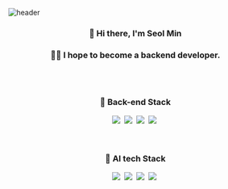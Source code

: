 ![header](https://capsule-render.vercel.app/api?type=waving&color=gradient&height=200&text=SeolMin&fontAlign=80&fontAlignY=40)

<h3 align="center">👋 Hi there, I'm Seol Min </h3>
<h3 align="center">🙆‍♂️ I hope to become a backend developer.</h3>
<br>
<br>
<h3 align="center">📌 Back-end Stack </h3>

<div align="center">
<img src="https://img.shields.io/badge/Python-3766AB?style=flat-square&logo=Python&logoColor=white"/></a>&nbsp
<img src="https://img.shields.io/badge/Java-007396?style=flat-square&logo=Java&logoColor=white"/></a>&nbsp
<img src="https://img.shields.io/badge/Spring_Boot-6DB33F?style=flat-square&logo=SpringBoot&logoColor=white"/></a>&nbsp
<img src="https://img.shields.io/badge/MySQL-4479A1?style=flat-square&logo=MySQL&logoColor=white"/></a>&nbsp
</div>

<br>
<br>

<h3 align="center">📌 AI tech Stack </h3>

<div align="center">
<img src="https://img.shields.io/badge/TensorFlow-FF6F00?style=flat-square&logo=TensorFlow&logoColor=white"/></a>&nbsp
<img src="https://img.shields.io/badge/Pytorch-EE4C2C?style=flat-square&logo=Pytorch&logoColor=white"/></a>&nbsp
<img src="https://img.shields.io/badge/Scikit_Learn-F7931E?style=flat-square&logo=scikit-learn&logoColor=white"/></a>&nbsp
<img src="https://img.shields.io/badge/pandas-150458?style=flat-square&logo=pandas&logoColor=white"/></a>&nbsp
</div>
